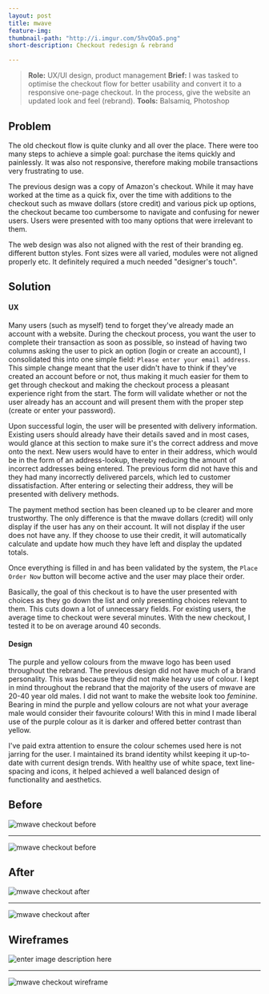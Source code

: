 ```yaml
---
layout: post
title: mwave
feature-img: 
thumbnail-path: "http://i.imgur.com/5hvQOa5.png"
short-description: Checkout redesign & rebrand

---
```


> **Role:** UX/UI design, product management
> **Brief:** I was tasked to optimise the checkout flow for better usability and convert it to a responsive one-page checkout. In the process, give the website an updated look and feel (rebrand).
> **Tools:**  Balsamiq, Photoshop

Problem
------------
The old checkout flow is quite clunky and all over the place. There were too many steps to achieve a simple goal: purchase the items quickly and painlessly. It was also not responsive, therefore making mobile transactions very frustrating to use.

The previous design was a copy of Amazon's checkout. While it may have worked at the time as a quick fix, over the time with additions to the checkout such as mwave dollars (store credit) and various pick up options, the checkout became too cumbersome to navigate and confusing for newer users. Users were presented with too many options that were irrelevant to them.

The web design was also not aligned with the rest of their branding eg. different button styles. Font sizes were all varied, modules were not aligned properly etc. It definitely required a much needed "designer's touch".

Solution
------------
#### UX
Many users (such as myself) tend to forget they've already made an account with a website. During the checkout process, you want the user to complete their transaction as soon as possible, so instead of having two columns asking the user to pick an option (login or create an account), I consolidated this into one simple field: `Please enter your email address`. This simple change meant that the user didn't have to think if they've created an account before or not, thus making it much easier for them to get through checkout and making the checkout process a pleasant experience right from the start. The form will validate whether or not the user already has an account and will present them with the proper step (create or enter your password).

Upon successful login, the user will be presented with delivery information. Existing users should already have their details saved and in most cases, would glance at this section to make sure it's the correct address and move onto the next. New users would have to enter in their address, which would be in the form of an address-lookup, thereby reducing the amount of incorrect addresses being entered. The previous form did not have this and they had many incorrectly delivered parcels, which led to customer dissatisfaction. After entering or selecting their address, they will be presented with delivery methods.

The payment method section has been cleaned up to be clearer and more trustworthy. The only difference is that the mwave dollars (credit) will only display if the user has any on their account. It will not display if the user does not have any. If they choose to use their credit, it will automatically calculate and update how much they have left and display the updated totals.

Once everything is filled in and has been validated by the system, the `Place Order Now` button will become active and the user may place their order.

Basically, the goal of this checkout is to have the user presented with choices as they go down the list and only presenting choices relevant to them. This cuts down a lot of unnecessary fields. For existing users, the average time to checkout were several minutes. With the new checkout, I tested it to be on average around 40 seconds.

#### Design
The purple and yellow colours from the mwave logo has been used throughout the rebrand. The previous design did not have much of a brand personality. This was because they did not make heavy use of colour. I kept in mind throughout the rebrand that the majority of the users of mwave are 20-40 year old males. I did not want to make the website look too *feminine*. Bearing in mind the purple and yellow colours are not what your average male would consider their favourite colours! With this in mind I made liberal use of the purple colour as it is darker and offered better contrast than yellow. 

I've paid extra attention to ensure the colour schemes used here is not jarring for the user. I maintained its brand identity whilst keeping it up-to-date with current design trends. With healthy use of white space, text line-spacing and icons, it helped achieved a well balanced design of functionality and aesthetics.

Before
---------

![mwave checkout before](https://i.imgur.com/SrwCxhL.png "mwave checkout before")


----------


![mwave checkout before](https://i.imgur.com/ClQvNdB.png "mwave checkout before")

After
-------
![mwave checkout after](https://i.imgur.com/pNhz32p.png "mwave checkout after")


----------


![mwave checkout after](https://i.imgur.com/aB0gPlF.png "mwave checkout after")

Wireframes
----------------
![enter image description here](https://i.imgur.com/B4l7Jl4.png "mwave checkout mobile wireframe")


----------


![mwave checkout wireframe](https://i.imgur.com/YnfeS2t.png "mwave checkout wireframe")
